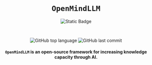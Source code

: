 <div align="center"> 

# `OpenMindLLM` 

![Static Badge](https://img.shields.io/badge/mission-increase_knowledge_capacity_through_ai-purple)

<br />

![GitHub top language](https://img.shields.io/github/languages/top/jonasplima/OpenMindLLM) 
![GitHub last commit](https://img.shields.io/github/last-commit/jonasplima/OpenMindLLM)

<p class="align center">
<h4><code>OpenMindLLM</code> is an open-source framework for increasing knowledge capacity through AI.</h4>
</p>